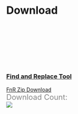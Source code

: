 # Download

<div class="page-download-nuget">
	<div class="container">
		<div class="row justify-content-center">
			<div class="col-lg-6"> 
				<div class="card card-layout-z2 wow slideInLeft">
					<div class="card-header wow slideInDown">
						<h3>
							<a href="{{ site.github.url }}/downloads/fnr.zip" target="_blank"
									onclick="ga('send', 'event', { eventAction: 'download-zip'});">
								Find and Replace Tool
							</a>
						</h3>						
					</div>
					<div class="card-body wow slideInUp">
						<a class="btn btn-xl btn-z wow zoomIn" role="button" href="{{ site.github.url }}/downloads/fnr.zip" target="_blank"
								onclick="ga('send', 'event', { eventAction: 'download-zip'});">
							<i class="fa fa-cloud-download" aria-hidden="true"></i>
							FnR Zip Download
						</a>
						<div class="download-count-text">Download Count:</div>
						<div class="download-count wow lightSpeedIn">
							<a href="{{ site.github.url }}/downloads/fnr.zip" target="_blank"
									onclick="ga('send', 'event', { eventAction: 'download-zip'});">
								<img src="https://zzzprojects.github.io/images/nuget/entity-framework-extensions-big-d.svg">
							</a>
						</div>
					</div>
				</div>
			</div>
		</div>
	</div>
</div>

<style>
.page-download-nuget {
	margin-top: 150px;
}
.page-download-nuget .btn-z {
	margin-bottom: 50px;
}
.page-download-nuget .download-count-text {
	color: #888;
	font-size: 1.25rem;
}
.page-download-nuget .row .col-lg-6 {
	margin-bottom: 60px;
}
@media (max-width: 575px) {
	.page-download-nuget .card-layout-z2 img {
		width: 90%;
	}
	.page-download-nuget .btn-z {
		font-size: 1.5rem;
	}
}
</style>